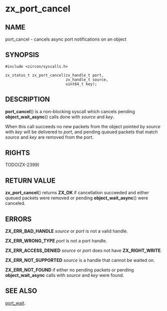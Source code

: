 # zx_port_cancel

## NAME

port_cancel - cancels async port notifications on an object

## SYNOPSIS

```
#include <zircon/syscalls.h>

zx_status_t zx_port_cancel(zx_handle_t port,
                           zx_handle_t source,
                           uint64_t key);
```

## DESCRIPTION

**port_cancel**() is a non-blocking syscall which cancels
pending **object_wait_async**() calls done with *source* and *key*.

When this call succeeds no new packets from the object pointed by
*source* with *key* will be delivered to *port*, and pending queued
packets that match *source* and *key* are removed from the port.

## RIGHTS

TODO(ZX-2399)

## RETURN VALUE

**zx_port_cancel**() returns **ZX_OK** if cancellation succeeded and
either queued packets were removed or pending **object_wait_async**() were
canceled.

## ERRORS

**ZX_ERR_BAD_HANDLE**  *source* or *port* is not a valid handle.

**ZX_ERR_WRONG_TYPE**  *port* is not a port handle.

**ZX_ERR_ACCESS_DENIED**  *source* or *port* does not have **ZX_RIGHT_WRITE**.

**ZX_ERR_NOT_SUPPORTED**  *source* is a handle that cannot be waited on.

**ZX_ERR_NOT_FOUND** if either no pending packets or pending
**object_wait_async** calls with *source* and *key* were found.

## SEE ALSO

[port_wait](port_wait.md).
